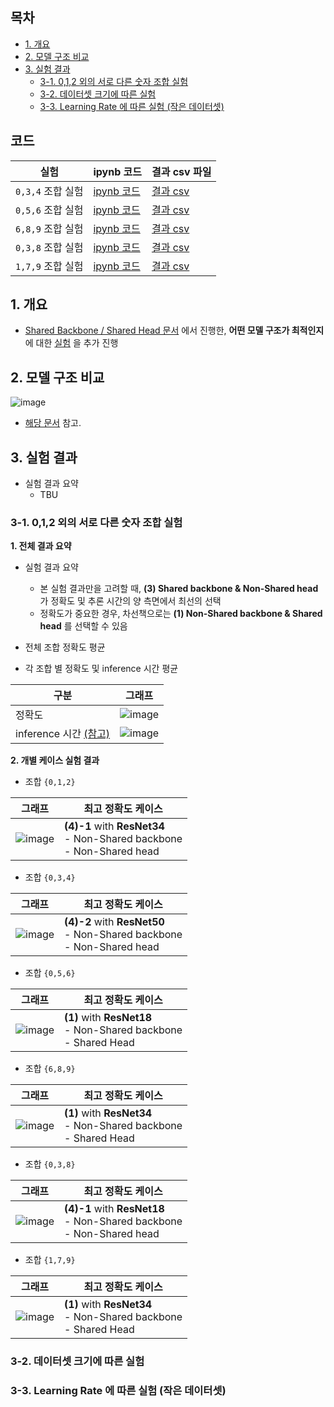 
## 목차

* [1. 개요](#1-개요)
* [2. 모델 구조 비교](#2-모델-구조-비교)
* [3. 실험 결과](#3-실험-결과)
  * [3-1. 0,1,2 외의 서로 다른 숫자 조합 실험](#3-1-012-외의-서로-다른-숫자-조합-실험) 
  * [3-2. 데이터셋 크기에 따른 실험](#3-2-데이터셋-크기에-따른-실험)
  * [3-3. Learning Rate 에 따른 실험 (작은 데이터셋)](#3-3-learning-rate-에-따른-실험-작은-데이터셋)

## 코드

| 실험                | ipynb 코드                                                    | 결과 csv 파일                                               |
|-------------------|-------------------------------------------------------------|---------------------------------------------------------|
| ```0,3,4``` 조합 실험 | [ipynb 코드](codes/Shared_Backbone_Head_experiment_034.ipynb) | [결과 csv](codes/Shared_Backbone_Head_experiment_034.csv) |
| ```0,5,6``` 조합 실험 | [ipynb 코드](codes/Shared_Backbone_Head_experiment_056.ipynb) | [결과 csv](codes/Shared_Backbone_Head_experiment_056.csv) |
| ```6,8,9``` 조합 실험 | [ipynb 코드](codes/Shared_Backbone_Head_experiment_689.ipynb) | [결과 csv](codes/Shared_Backbone_Head_experiment_689.csv) |
| ```0,3,8``` 조합 실험 | [ipynb 코드](codes/Shared_Backbone_Head_experiment_038.ipynb) | [결과 csv](codes/Shared_Backbone_Head_experiment_038.csv) |
| ```1,7,9``` 조합 실험 | [ipynb 코드](codes/Shared_Backbone_Head_experiment_179.ipynb) | [결과 csv](codes/Shared_Backbone_Head_experiment_179.csv) |

## 1. 개요

* [Shared Backbone / Shared Head 문서](딥러닝_기초_Shared_Backbone_Head.md) 에서 진행한, **어떤 모델 구조가 최적인지** 에 대한 [실험](딥러닝_기초_Shared_Backbone_Head.md#3-탐구-어떤-구조가-가장-좋을까) 을 추가 진행

## 2. 모델 구조 비교

![image](images/Backbone_Head_1.PNG)

* [해당 문서](딥러닝_기초_Shared_Backbone_Head.md#2-구조-비교) 참고.

## 3. 실험 결과

* 실험 결과 요약
  * TBU 

### 3-1. 0,1,2 외의 서로 다른 숫자 조합 실험

**1. 전체 결과 요약**

* 실험 결과 요약
  * 본 실험 결과만을 고려할 때, **(3) Shared backbone & Non-Shared head** 가 정확도 및 추론 시간의 양 측면에서 최선의 선택
  * 정확도가 중요한 경우, 차선책으로는 **(1) Non-Shared backbone & Shared head** 를 선택할 수 있음

* 전체 조합 정확도 평균

* 각 조합 별 정확도 및 inference 시간 평균

| 구분                                                            | 그래프                                   |
|---------------------------------------------------------------|---------------------------------------|
| 정확도                                                           | ![image](images/Backbone_Head_11.PNG) |
| inference 시간 [(참고)](딥러닝_기초_Shared_Backbone_Head.md#3-2-실험-결과) | ![image](images/Backbone_Head_3.PNG)  |

**2. 개별 케이스 실험 결과**

* 조합 ```{0,1,2}```

| 그래프                                  | 최고 정확도 케이스                                                                |
|--------------------------------------|---------------------------------------------------------------------------|
| ![image](images/Backbone_Head_5.PNG) | **(4)-1** with **ResNet34**<br>- Non-Shared backbone<br>- Non-Shared head |

* 조합 ```{0,3,4}```

| 그래프                                  | 최고 정확도 케이스                                                                |
|--------------------------------------|---------------------------------------------------------------------------|
| ![image](images/Backbone_Head_6.PNG) | **(4)-2** with **ResNet50**<br>- Non-Shared backbone<br>- Non-Shared head |

* 조합 ```{0,5,6}```

| 그래프                                  | 최고 정확도 케이스                                                          |
|--------------------------------------|---------------------------------------------------------------------|
| ![image](images/Backbone_Head_7.PNG) | **(1)** with **ResNet18**<br>- Non-Shared backbone<br>- Shared Head |

* 조합 ```{6,8,9}```

| 그래프                                  | 최고 정확도 케이스                                                          |
|--------------------------------------|---------------------------------------------------------------------|
| ![image](images/Backbone_Head_8.PNG) | **(1)** with **ResNet34**<br>- Non-Shared backbone<br>- Shared Head |

* 조합 ```{0,3,8}```

| 그래프                                  | 최고 정확도 케이스                                                                |
|--------------------------------------|---------------------------------------------------------------------------|
| ![image](images/Backbone_Head_9.PNG) | **(4)-1** with **ResNet18**<br>- Non-Shared backbone<br>- Non-Shared head |

* 조합 ```{1,7,9}```

| 그래프                                   | 최고 정확도 케이스                                                          |
|---------------------------------------|---------------------------------------------------------------------|
| ![image](images/Backbone_Head_10.PNG) | **(1)** with **ResNet34**<br>- Non-Shared backbone<br>- Shared Head |

### 3-2. 데이터셋 크기에 따른 실험

### 3-3. Learning Rate 에 따른 실험 (작은 데이터셋)